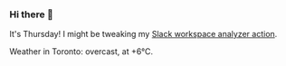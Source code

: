 ### Hi there :wave:

It's Thursday! I might be tweaking my [Slack workspace analyzer action](https://github.com/bewuethr/slack-analyzer).

Weather in Toronto: overcast, at +6°C.
